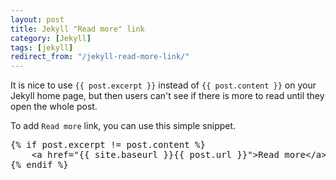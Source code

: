```yaml
---
layout: post
title: Jekyll "Read more" link
category: [Jekyll]
tags: [jekyll]
redirect_from: "/jekyll-read-more-link/"
---
```


It is nice to use `{{ post.excerpt }}` instead of `{{ post.content }}`
on your Jekyll home page, but then users can't see if there is more to read until they open
the whole post.

To add `Read more` link, you can use this simple snippet.

<pre>
{&percnt; if post.excerpt != post.content &percnt;}
    &lt;a href=&quot;&lbrace;&lbrace; site.baseurl }}&lbrace;&lbrace; post.url }}&quot;&gt;Read more&lt;/a&gt;
{&percnt; endif &percnt;}
</pre>
